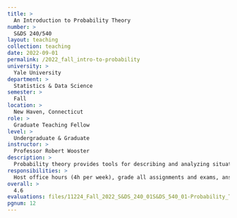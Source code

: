 ```yaml
---
title: >
  An Introduction to Probability Theory
number: >
  S&DS 240/540
layout: teaching
collection: teaching
date: 2022-09-01
permalink: /2022_fall_intro-to-probability
university: >
  Yale University
department: >
  Statistics & Data Science
semester: >
  Fall
location: >
  New Haven, Connecticut
role: >
  Graduate Teaching Fellow
level: >
  Undergraduate & Graduate
instructor: >
  Professor Robert Wooster
description: >
  Probability theory provides tools for describing and analyzing situations with randomness and uncertainty. This course gives an introduction to the mathematics and logic of probability theory (concepts, definitions, theorems, and proofs) and some practice in applying the theory to concrete examples.
responsibilities: >
  Host office hours (4h per week), grade all assignments and exams, answer student questions.
overall: >
  4.6
evaluations: files/11224_Fall_2022_S&DS_240_01S&DS_540_01-Probability_Theory.pdf#page=12
pgnum: 12
---
```

